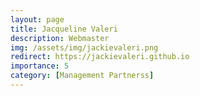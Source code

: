 ```yaml
---
layout: page
title: Jacqueline Valeri
description: Webmaster
img: /assets/img/jackievaleri.png
redirect: https://jackievaleri.github.io
importance: 5
category: [Management Partnerss]
---
```

